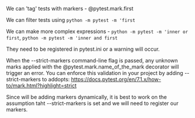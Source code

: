 



We can 'tag' tests with markers -  @pytest.mark.first

We can filter tests using `python -m pytest -m 'first`

We can make more complex expressions - `python -m pytest -m 'inner or first`, `python -m pytest -m 'inner and first`

They need to be registered in pytest.ini or a warning will occur.

When the --strict-markers command-line flag is passed, any unknown marks applied with the @pytest.mark.name_of_the_mark decorator will trigger an error. You can enforce this validation in your project by adding --strict-markers to addopts:
https://docs.pytest.org/en/7.1.x/how-to/mark.html?highlight=strict

Since will be adding markers dynamically, it is best to work on the assumption taht --strict-markers is set and we will need to register our markers.